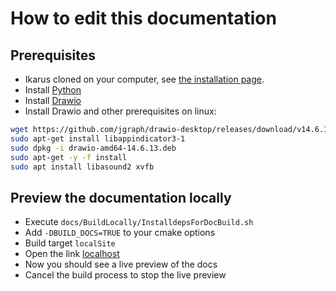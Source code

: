# How to edit this documentation

## Prerequisites

- Ikarus cloned on your computer, 
  see [the installation page](../installation/#clone-ikarus).
- Install [Python](https://www.python.org/downloads/)  
- Install [Drawio](https://github.com/jgraph/drawio-desktop/releases)  
- Install Drawio and other prerequisites on linux:
```sh 
wget https://github.com/jgraph/drawio-desktop/releases/download/v14.6.13/drawio-amd64-14.6.13.deb
sudo apt-get install libappindicator3-1
sudo dpkg -i drawio-amd64-14.6.13.deb
sudo apt-get -y -f install
sudo apt install libasound2 xvfb
```

## Preview the documentation locally
- Execute `docs/BuildLocally/InstalldepsForDocBuild.sh`
- Add `-DBUILD_DOCS=TRUE` to your cmake options
- Build target `localSite`
- Open the link [localhost](http://127.0.0.1:8000/)
- Now you should see a live preview of the docs
- Cancel the build process to stop the live preview
